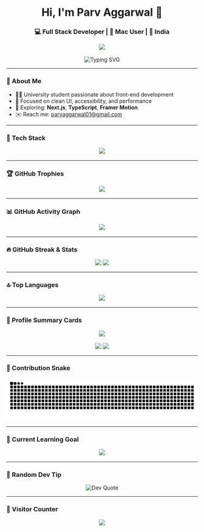 <h1 align="center">Hi, I'm Parv Aggarwal 👋</h1>
<h3 align="center">💻 Full Stack Developer | 🌟 Mac User | 📍 India</h3>

<p align="center">
  <img src="https://img.shields.io/badge/Parv%20Aggarwal-%20Full%20Stack%20Dev-green?style=for-the-badge&logo=vercel&logoColor=white&labelColor=black&color=green" />
</p>

<p align="center">
  <img src="https://readme-typing-svg.herokuapp.com?font=Fira+Code&duration=2500&pause=1000&color=00F7BF&center=true&vCenter=true&width=450&lines=Code+%3D+Creativity+%2B+Logic;I+build+web+interfaces+you'll+love;Always+learning+something+new!" alt="Typing SVG" />
</p>

---

### 🧠 About Me

- 🧑‍🎓 University student passionate about front-end development  
- 🎯 Focused on clean UI, accessibility, and performance  
- 🧪 Exploring: **Next.js**, **TypeScript**, **Framer Motion**  
- ✉️ Reach me: [parvaggarwal01@gmail.com](mailto:parvaggarwal01@gmail.com)

---

### 🧰 Tech Stack

<p align="center">
  <img src="https://skillicons.dev/icons?i=html,css,js,react,tailwind,nextjs,cpp,python,git,github,vscode,figma" />
</p>

---

### 🏆 GitHub Trophies

<p align="center">
  <img src="https://github-profile-trophy.vercel.app/?username=Parvaggarwal01&theme=radical&no-frame=true&margin-w=10" />
</p>

---

### 📊 GitHub Activity Graph

<p align="center">
  <img src="https://github-readme-activity-graph.vercel.app/graph?username=Parvaggarwal01&theme=react-dark&hide_border=true" />
</p>

---

### 🔥 GitHub Streak & Stats

<p align="center">
  <img src="https://github-readme-streak-stats.herokuapp.com/?user=Parvaggarwal01&theme=github-dark-blue&hide_border=true" width="48%" />
  <img src="https://github-readme-stats.vercel.app/api?username=Parvaggarwal01&show_icons=true&theme=radical&hide_border=true" width="48%" />
</p>

---

### 🔝 Top Languages

<p align="center">
  <img src="https://github-readme-stats.vercel.app/api/top-langs/?username=Parvaggarwal01&layout=compact&theme=github_dark&hide_border=true" />
</p>

---

### 🧾 Profile Summary Cards

<p align="center">
  <img src="https://github-profile-summary-cards.vercel.app/api/cards/profile-details?username=Parvaggarwal01&theme=radical" />
</p>

<p align="center">
  <img src="https://github-profile-summary-cards.vercel.app/api/cards/repos-per-language?username=Parvaggarwal01&theme=radical" />
  <img src="https://github-profile-summary-cards.vercel.app/api/cards/most-commit-language?username=Parvaggarwal01&theme=radical" />
</p>

---

### 🐍 Contribution Snake

<p align="center">
  <img src="https://raw.githubusercontent.com/Parvaggarwal01/Parvaggarwal01/output/github-contribution-grid-snake.svg" alt="Snake animation" />
</p>

---

### 🎯 Current Learning Goal

<p align="center">
  <img src="https://img.shields.io/badge/Learning-Next.js-blue?style=for-the-badge&logo=next.js" />
</p>

---

### 💬 Random Dev Tip

<p align="center">
  <img src="https://quotes-github-readme.vercel.app/api?type=horizontal&theme=dark" alt="Dev Quote" />
</p>

---

### 👥 Visitor Counter

<p align="center">
  <img src="https://profile-counter.glitch.me/Parvaggarwal01/count.svg" />
</p>

